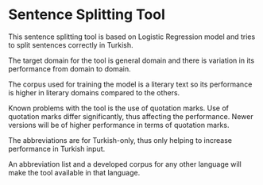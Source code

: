 # Sentence Splitting Tool

This sentence splitting tool is based on Logistic Regression model and tries to split sentences correctly in Turkish.

The target domain for the tool is general domain and there is variation in its performance from domain to domain.

The corpus used for training the model is a literary text so its performance is higher in literary domains compared to the others.

Known problems with the tool is the use of quotation marks. Use of quotation marks differ significantly, thus affecting the performance. Newer versions will be of higher performance in terms of quotation marks.

The abbreviations are for Turkish-only, thus only helping to increase performance in Turkish input.

An abbreviation list and a developed corpus for any other language will make the tool available in that language.
